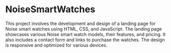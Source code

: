 # NoiseSmartWatches
This project involves the development and design of a landing page for Noise smart watches using HTML, CSS, and JavaScript. The landing page showcases various Noise smart watch models, their features, and pricing. It also includes a contact form and links to purchase the watches. The design is responsive and optimized for various devices.
